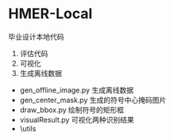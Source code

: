 <!--
 * @Author: sigmoid
 * @Description: 
 * @Email: 595495856@qq.com
 * @Date: 2020-12-31 18:45:50
 * @LastEditTime: 2021-03-06 19:16:04
-->
# HMER-Local
毕业设计本地代码

1. 评估代码
2. 可视化
3. 生成离线数据

- gen_offline_image.py 生成离线数据
- gen_center_mask.py 生成的符号中心掩码图片
- draw_bbox.py 绘制符号的矩形框
- visualResult.py 可视化两种识别结果
- \utils

